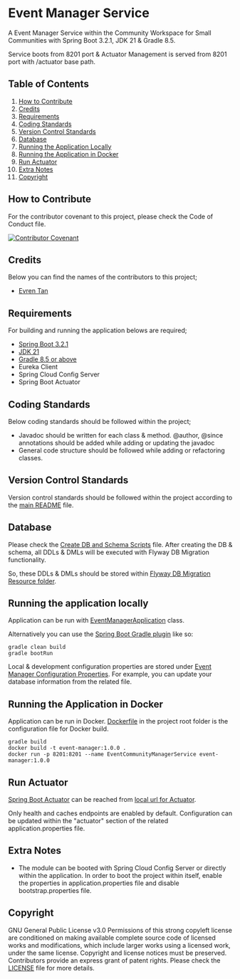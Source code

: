 # Event Manager Service
A Event Manager Service within the Community Workspace for Small Communities with Spring Boot 3.2.1, JDK 21 & Gradle 8.5.
 
Service boots from 8201 port & Actuator Management is served from 8201 port with /actuator base path.

## Table of Contents

1. [How to Contribute](#how-to-contribute)
2. [Credits](#credits)
3. [Requirements](#requirements)
4. [Coding Standards](#coding-standards)
5. [Version Control Standards](#version-control-standards)
6. [Database](#database)
7. [Running the Application Locally](#running-the-application-locally)
8. [Running the Application in Docker](#running-the-application-in-docker)
9. [Run Actuator](#run-actuator)
10. [Extra Notes](#extra-notes)
11. [Copyright](#copyright)

## How to Contribute

For the contributor covenant to this project, please check the Code of Conduct file.

[![Contributor Covenant][contributor-covenant-badge]](CODE_OF_CONDUCT.md)

## Credits

Below you can find the names of the contributors to this project;

- [Evren Tan][evren-tan-github]

## Requirements

For building and running the application belows are required;

- [Spring Boot 3.2.1][spring-boot-version]
- [JDK 21][java-version]
- [Gradle 8.5 or above][gradle-version]
- Eureka Client
- Spring Cloud Config Server
- Spring Boot Actuator

## Coding Standards

Below coding standards should be followed within the project;

- Javadoc should be written for each class & method. @author, @since annotations should be added while adding or updating the javadoc
- General code structure should be followed while adding or refactoring classes.

## Version Control Standards

Version control standards should be followed within the project according to the [main README][main-readme-file-location] file.

## Database

Please check the [Create DB and Schema Scripts][create-db-and-schema-scripts] file. After creating the DB & schema, all DDLs & DMLs will be executed with Flyway DB Migration functionality.

So, these DDLs & DMLs should be stored within [Flyway DB Migration Resource folder][flyway-db-migration-resource-folder].

## Running the application locally

Application can be run with [EventManagerApplication][event-manager-main-class] class.

Alternatively you can use the [Spring Boot Gradle plugin][spring-boot-gradle-plugin] like so:

```shell
gradle clean build
gradle bootRun
```

Local & development configuration properties are stored under [Event Manager Configuration Properties][event-manager-configuration-properties]. For example, you can update your database information from the related file.

## Running the Application in Docker

Application can be run in Docker. [Dockerfile](Dockerfile) in the project root folder is the configuration file for Docker build.

```shell
gradle build
docker build -t event-manager:1.0.0 .
docker run -p 8201:8201 --name EventCommunityManagerService event-manager:1.0.0
```

## Run Actuator

[Spring Boot Actuator][spring-boot-actuator] can be reached from [local url for Actuator][local-actuator].

Only health and caches endpoints are enabled by default. Configuration can be updated within the "actuator" section of the related application.properties file.

## Extra Notes

* The module can be booted with Spring Cloud Config Server or directly within the application. In order to boot the project within itself, enable the properties in application.properties file and disable bootstrap.properties file.

## Copyright

GNU General Public License v3.0
Permissions of this strong copyleft license are conditioned on making available complete source code of licensed works and modifications, which include larger works using a licensed work, under the same license. Copyright and license notices must be preserved. Contributors provide an express grant of patent rights.
Please check the [LICENSE](LICENSE) file for more details.

[evren-tan-github]: https://github.com/evrentan
[spring-boot-version]: https://github.com/spring-projects/spring-boot/wiki/Spring-Boot-3.2-Release-Notes
[java-version]: https://www.oracle.com/tr/java/technologies/downloads/
[gradle-version]: https://gradle.org/releases/
[contributor-covenant-badge]: https://img.shields.io/badge/Contributor%20Covenant-2.1-4baaaa.svg
[community-workspace-github]: https://github.com/evrentan/community-workspace
[event-manager-main-class]: src/main/java/evrentan/community/eventmanager/spring/spring/EventManagerApplication.java
[spring-boot-gradle-plugin]: https://docs.spring.io/spring-boot/docs/current/gradle-plugin/reference/htmlsingle/
[spring-boot-actuator]: https://spring.io/guides/gs/actuator-service/
[local-actuator]: http://localhost:8201/actuator
[main-readme-file-location]: https://github.com/evrentan/community-workspace/blob/staging/README.md
[event-manager-configuration-properties]: ../config-server-data/event-manager
[create-db-and-schema-scripts]: CREATE_DB_AND_SCHEMA_SCRIPTS.md
[flyway-db-migration-resource-folder]: src/main/resources/db/migration